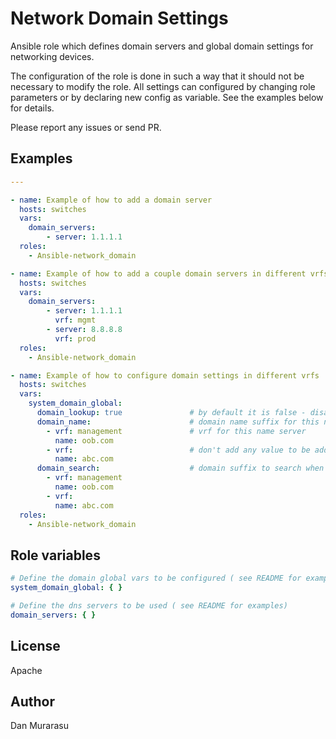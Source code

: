 # Network Domain Settings

Ansible role which defines domain servers and global domain settings for networking devices. 

The configuration of the role is done in such a way that it should not be necessary to modify the role.
All settings can configured by changing role parameters or by declaring new config as variable.
See the examples below for details.

Please report any issues or send PR.

## Examples

```yaml
---

- name: Example of how to add a domain server
  hosts: switches
  vars:
    domain_servers:
        - server: 1.1.1.1
  roles:
    - Ansible-network_domain

- name: Example of how to add a couple domain servers in different vrfs
  hosts: switches
  vars:
    domain_servers:
        - server: 1.1.1.1
          vrf: mgmt      
        - server: 8.8.8.8
          vrf: prod
  roles:
    - Ansible-network_domain

- name: Example of how to configure domain settings in different vrfs
  hosts: switches
  vars:
    system_domain_global:  
      domain_lookup: true               # by default it is false - disabled
      domain_name:                      # domain name suffix for this node
        - vrf: management               # vrf for this name server
          name: oob.com
        - vrf:                          # don't add any value to be added to the default vrf
          name: abc.com
      domain_search:                    # domain suffix to search when performing DNS resolution
        - vrf: management 				
          name: oob.com
        - vrf: 							
          name: abc.com
  roles:
    - Ansible-network_domain
```

## Role variables

```yaml
# Define the domain global vars to be configured ( see README for examples)
system_domain_global: { }

# Define the dns servers to be used ( see README for examples)
domain_servers: { }
```


## License

Apache


## Author

Dan Murarasu
